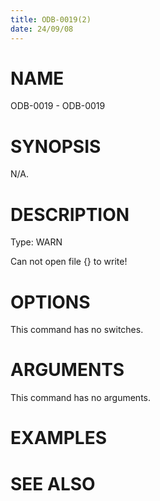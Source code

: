 ```yaml
---
title: ODB-0019(2)
date: 24/09/08
---
```


# NAME

ODB-0019 - ODB-0019

# SYNOPSIS

N/A.

# DESCRIPTION

Type: WARN

Can not open file {} to write!

# OPTIONS

This command has no switches.

# ARGUMENTS

This command has no arguments.

# EXAMPLES

# SEE ALSO
